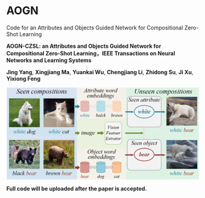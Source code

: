 # AOGN
Code for an Attributes and Objects  Guided Network for Compositional Zero-Shot Learning

**AOGN-CZSL: an Attributes and Objects Guided Network for Compositional Zero-Shot Learning，IEEE Transactions on Neural Networks and Learning Systems**

**Jing Yang**, **Xingjiang Ma**, **Yuankai Wu**, **Chengjiang Li**, **Zhidong Su**, **Ji Xu**, **Yixiong Feng**

<p align="center">
  <img src="image/introduction.png"alt="" align=center />
</p>

**Full code will be uploaded after the paper is accepted.**
